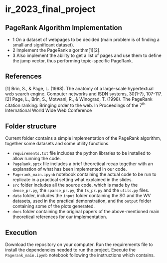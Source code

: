 # ir_2023_final_project

## PageRank Algorithm Implementation

- 1 On a dataset of webpages to be decided (main problem is of finding a small and significant dataset).
- 2 Implement the PageRank algorithm[1][2].
- 3 Also implement the ability to get a list of pages and use them to define the jump vector, thus performing topic-specific PageRank.

## References
<a id="1">[1]</a> Brin, S., & Page, L. (1998). The anatomy of a large-scale hypertextual web search engine. Computer networks and ISDN systems, 30(1-7), 107-117. \
<a id="2">[2]</a> Page, L., Brin, S., Motwani, R., & Winograd, T. (1998). The PageRank citation ranking: Bringing order to the web. In Proceedings of the 7<sup>th</sup> International World Wide Web Conference

## Folder structure
Current folder contains a simple implementation of the PageRank algorithm, together some datasets and some utility functions.

* `requirements.txt` file includes the python libraries to be installed to allow running the code.
* `PageRank.pptx` file includes a brief theoretical recap together with an explanation of what has been implemented in our code.
* `Pagerank_main.ipynb` notebook containing the actual code to be run to replicate in a practical setting what explained in the slides.
* `src` folder includes all the source code, which is made by the `dense_pr.py`, the `sparse_pr.py`, the `ts_pr.py` and the `utils.py` files.
* `data` folder, includes the `input` folder containing the SG and the WV datasets, used in the practical demonstration, and the `output` folder containing some of the plots generated.
* `docs` folder containing the original papers of the above-mentioned main theoretical references for our implementation.

## Execution
Download the repository on your computer.
Run the requirements file to install the dependencies needed to run the project.
Execute the `Pagerank_main.ipynb` notebook following the instructions which contains.